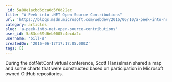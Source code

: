 ```yaml
---
_id: 5a88e1acbd6dca0d5f0d22ec
title: "A Peek into .NET Open Source Contributions"
url: 'https://blogs.msdn.microsoft.com/webdev/2016/06/10/a-peek-into-net-open-source-contributions/'
category: articles
slug: 'a-peek-into-net-open-source-contributions'
user_id: 5a83ce59d6eb0005c4ecda2c
username: 'bill-s'
createdOn: '2016-06-17T17:17:05.000Z'
tags: []
---
```


During the dotNetConf virtual conference, Scott Hanselman shared a map and some charts that were constructed based on participation in Microsoft owned GitHub repositories.
